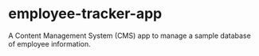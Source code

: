 # employee-tracker-app
A Content Management System (CMS) app to manage a sample database of employee information.
